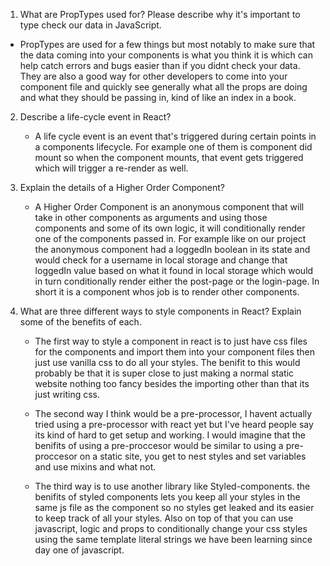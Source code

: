 1.  What are PropTypes used for? Please describe why it's important to type check our data in JavaScript.
  - PropTypes are used for a few things but most notably to make sure that the data coming into your
    components is what you think it is which can help catch errors and bugs easier than if you didnt
    check your data. They are also a good way for other developers to come into your component file
    and quickly see generally what all the props are doing and what they should be passing in, kind
    of like an index in a book.

2.  Describe a life-cycle event in React?
    - A life cycle event is an event that's triggered during certain points in a components lifecycle. For
      example one of them is component did mount so when the component mounts, that event gets triggered 
      which will trigger a re-render as well.

3.  Explain the details of a Higher Order Component?
    - A Higher Order Component is an anonymous component that will take in other components as arguments
      and using those components and some of its own logic, it will conditionally render one of the 
      components passed in. For example like on our project the anonymous component had a loggedIn
      boolean in its state and would check for a username in local storage and change that loggedIn
      value based on what it found in local storage which would in turn conditionally render either
      the post-page or the login-page. In short it is a component whos job is to render other components.

4.  What are three different ways to style components in React? Explain some of the benefits of each.
    - The first way to style a component in react is to just have css files for the components and
      import them into your component files then just use vanilla css to do all your styles. The
      benifit to this would probably be that it is super close to just making a normal static
      website nothing too fancy besides the importing other than that its just writing css.

    - The second way I think would be a pre-processor, I havent actually tried using a pre-processor
      with react yet but I've heard people say its kind of hard to get setup and working. I would
      imagine that the benifits of using a pre-proccesor would be similar to using a pre-proccesor
      on a static site, you get to nest styles and set variables and use mixins and what not.

    - The third way is to use another library like Styled-components. the benifits of styled components
      lets you keep all your styles in the same js file as the component so no styles get leaked and its
      easier to keep track of all your styles. Also on top of that you can use javascript, logic and props
      to conditionally change your css styles using the same template literal strings we have been learning
      since day one of javascript.        